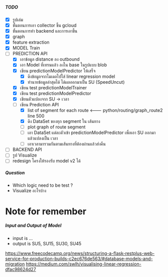 ##### TODO

* [X] รูปเล่ม
* [X] ขั้นตอนการเอา collector ขึ้น gcloud
* [x] ขั้นตอนการทำ backend และการเอาขึ้น
* [x] graph
* [x] feature extraction
* [x] MODEL Train 
* [ ] PREDICTION API
    * [x] เอาข้อมูล distance ลง outbound
    * [x] เอา Model ที่เทรนแล้ว ลงใน base ในรูปแบบ blob
    * [x] เขียน predictionModelPredictor ให้เสร็จ 
        * [x] ดึงข้อมูลจากโมเดลไปใส่ linear regression model
        * [x] ทำนายข้อมูลล่าสุดได้ ได้ผลออกมาเป็น SU (SpeedUncut)
    * [x] เขียน test predictionModelTrainer
    * [x] เขียน test predictionModelPredictor 
    * [X] เขียนตัวแปลงจาก SU -> เวลา
    * [ ] เขียน Prediction API
        * [x] list of segment for each route <--- python/routing/graph_route2 line 500
        * [x] ดึง DataSet ของทุก segment ใน เส้นทาง
        * [ ] plot graph of route segment
        * [ ] เอา DataSet แต่ละตัวเข้า predictionModelPredictor เพื่อเอา SU ออกมา แล้วแปลงเป็น เวลา
        * [ ] เอาเวลามารวมกันตามเส้นทางที่ต้องผ่านแล้วส่งคืน
* [ ] BACKEND API
* [ ] รูป Visualize
* [ ] redesign โครงให้รองรับ model v2 ได้

##### Question

- Which logic need to be test ?
- Visualize อะไรบ้าง

# Note for remember

##### Input and Output of Model

- input is ...
- output is SU5, SU15, SU30, SU45

https://www.freecodecamp.org/news/structuring-a-flask-restplus-web-service-for-production-builds-c2ec676de563/#database-models-and-migration
https://medium.com/swlh/visualising-linear-regression-dfac98624d27
